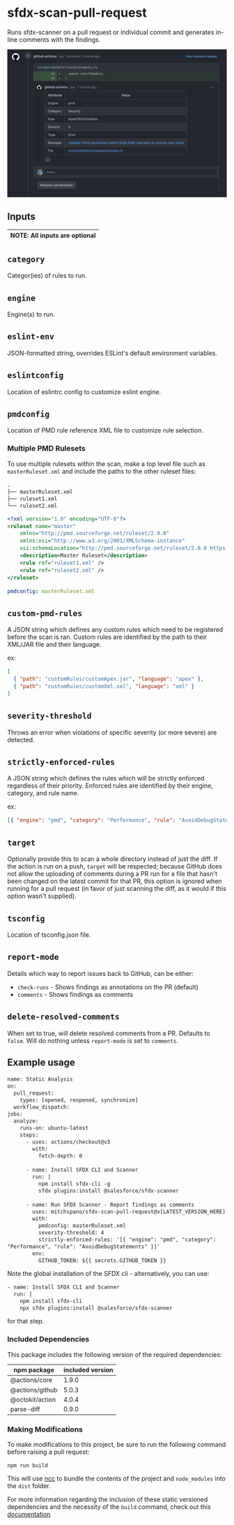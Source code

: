 # sfdx-scan-pull-request

Runs sfdx-scanner on a pull request or individual commit and generates in-line comments with the findings.

![Example](images/sfdx-scan-pull-request.png)

## Inputs

| NOTE: All inputs are optional |
| ----------------------------- |

## `category`

Categor(ies) of rules to run.

## `engine`

Engine(s) to run.

## `eslint-env`

JSON-formatted string, overrides ESLint's default environment variables.

## `eslintconfig`

Location of eslintrc config to customize eslint engine.

## `pmdconfig`

Location of PMD rule reference XML file to customize rule selection.

### Multiple PMD Rulesets

To use multiple rulesets within the scan, make a top level file such as `masterRuleset.xml` and include the paths to the other ruleset files:

```
.
├── masterRuleset.xml
├── ruleset1.xml
└── ruleset2.xml
```

```xml
<?xml version="1.0" encoding="UTF-8"?>
<ruleset name="master"
    xmlns="http://pmd.sourceforge.net/ruleset/2.0.0"
    xmlns:xsi="http://www.w3.org/2001/XMLSchema-instance"
    xsi:schemaLocation="http://pmd.sourceforge.net/ruleset/2.0.0 https://pmd.sourceforge.io/ruleset_2_0_0.xsd">
    <description>Master Ruleset</description>
    <rule ref="ruleset1.xml" />
    <rule ref="ruleset2.xml" />
</ruleset>
```

```yml
pmdconfig: masterRuleset.xml
```

## `custom-pmd-rules`

A JSON string which defines any custom rules which need to be registered before the scan is ran. Custom rules are identified by the path to their XML/JAR file and their language.

ex:

```json
[
  { "path": "customRules/customApex.jar", "language": "apex" },
  { "path": "customRules/customXml.xml", "language": "xml" }
]
```

## `severity-threshold`

Throws an error when violations of specific severity (or more severe) are detected.

## `strictly-enforced-rules`

A JSON string which defines the rules which will be strictly enforced regardless of their priority. Enforced rules are identified by their engine, category, and rule name.

ex:

```json
[{ "engine": "pmd", "category": "Performance", "rule": "AvoidDebugStatements" }]
```

## `target`

Optionally provide this to scan a whole directory instead of just the diff. If the action is run on a push, `target` will be respected; because GitHub does not allow the uploading of comments during a PR run for a file that hasn't been changed on the latest commit for that PR, this option is ignored when running for a pull request (in favor of just scanning the diff, as it would if this option wasn't supplied).

## `tsconfig`

Location of tsconfig.json file.

## `report-mode`

Details which way to report issues back to GitHub, can be either:

- `check-runs` - Shows findings as annotations on the PR (default)
- `comments` - Shows findings as comments

## `delete-resolved-comments`

When set to true, will delete resolved comments from a PR. Defaults to `false`. Will do nothing unless `report-mode` is set to `comments`.

## Example usage

```
name: Static Analysis
on:
  pull_request:
    types: [opened, reopened, synchronize]
  workflow_dispatch:
jobs:
  analyze:
    runs-on: ubuntu-latest
    steps:
      - uses: actions/checkout@v3
        with:
          fetch-depth: 0

      - name: Install SFDX CLI and Scanner
        run: |
          npm install sfdx-cli -g
          sfdx plugins:install @salesforce/sfdx-scanner

      - name: Run SFDX Scanner - Report findings as comments
        uses: mitchspano/sfdx-scan-pull-request@v[LATEST_VERSION_HERE]
        with:
          pmdconfig: masterRuleset.xml
          severity-threshold: 4
          strictly-enforced-rules: '[{ "engine": "pmd", "category": "Performance", "rule": "AvoidDebugStatements" }]'
        env:
          GITHUB_TOKEN: ${{ secrets.GITHUB_TOKEN }}
```

Note the global installation of the SFDX cli - alternatively, you can use:

```
- name: Install SFDX CLI and Scanner
  run: |
    npm install sfdx-cli
    npx sfdx plugins:install @salesforce/sfdx-scanner
```

for that step.

### Included Dependencies

This package includes the following version of the required dependencies:

| npm package     | included version |
| --------------- | ---------------- |
| @actions/core   | 1.9.0            |
| @actions/github | 5.0.3            |
| @octokit/action | 4.0.4            |
| parse-diff      | 0.9.0            |

 <!-- @salesforce/sfdx-scanner (sfdx-cli plugin) 2.13.7            -->

### Making Modifications

To make modifications to this project, be sure to run the following command before raising a pull request:

```
npm run build
```

This will use [ncc](https://github.com/vercel/ncc) to bundle the contents of the project and `node_modules` into the `dist` folder.

For more information regarding the inclusion of these static versioned dependencies and the necessity of the `build` command, check out this [documentation](https://docs.github.com/en/actions/creating-actions/creating-a-javascript-action#commit-tag-and-push-your-action-to-github)
